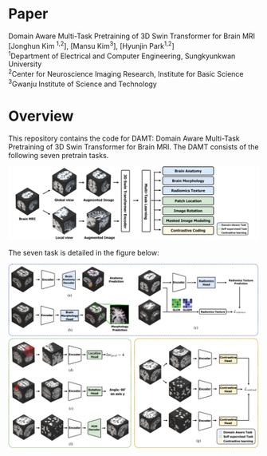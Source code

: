 # Paper

Domain Aware Multi-Task Pretraining of 3D Swin Transformer for Brain MRI [Jonghun Kim  <sup>1,2</sup>], [Mansu Kim<sup>3</sup>], [Hyunjin Park<sup>1,2</sup>] <br>
<sup>1</sup>Department of Electrical and Computer Engineering, Sungkyunkwan University <br>
<sup>2</sup>Center for Neuroscience Imaging Research, Institute for Basic Science <br>
<sup>3</sup>Gwanju Institute of Science and Technology



# Overview

This repository contains the code for DAMT: Domain Aware Multi-Task Pretraining of 3D Swin Transformer for Brain MRI. The DAMT consists of the following seven pretrain tasks. <br>



![fig1](./asset/fig1.png)



The seven task is detailed in the figure below: <br>



![fig1](./asset/fig2.jpg)

